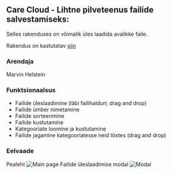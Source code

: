 ## Care Cloud - Lihtne pilveteenus failide salvestamiseks:

Selles rakenduses on võimalik üles laadida avalikke faile.

Rakendus on kastutatav [siin](http://greeny.cs.tlu.ee/~marvhel/frontend/iseseisev-projekt/)

### Arendaja
Marvin Helstein

### Funktsionaalsus
* Failide üleslaadimine (läbi failihalduri; drag and drop)
* Failide ümber nimetamine
* Failide sorteerimine
* Failide kustutamine
* Kategooriate loomine ja kustutamine
* Failide jagamine kategooriatesse neid tõstes (drag and drop)

### Eelvaade
Pealeht
![Main page](https://i.imgur.com/kjGdyKF.jpg)
Failide üleslaadimise modal
![Modal](https://i.imgur.com/1YClniq.jpg)
